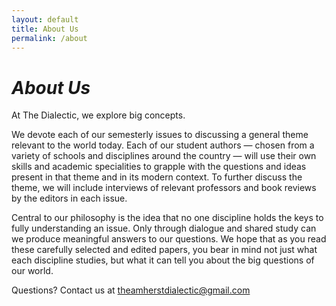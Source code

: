 ```yaml
---
layout: default
title: About Us
permalink: /about
---
```


# _About Us_

At The Dialectic, we explore big concepts. 

We devote each of our semesterly issues to discussing a general theme relevant to the world today. Each of our student authors — chosen from a variety of schools and disciplines around the country — will use their own skills and academic specialities to grapple with the questions and ideas present in that theme and in its modern context. 
To further discuss the theme, we will include interviews of relevant professors and book reviews by the editors in each issue. 

Central to our philosophy is the idea that no one discipline holds the keys to fully understanding an issue. Only through dialogue and shared study can we produce meaningful answers to our questions. 
We hope that as you read these carefully selected and edited papers, you bear in mind not just what each discipline studies, but what it can tell you about the big questions of our world. 

Questions? Contact us at theamherstdialectic@gmail.com